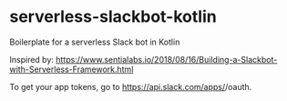 # serverless-slackbot-kotlin
Boilerplate for a serverless Slack bot in Kotlin

Inspired by: https://www.sentialabs.io/2018/08/16/Building-a-Slackbot-with-Serverless-Framework.html

To get your app tokens, go to https://api.slack.com/apps/<your-app-id>/oauth.